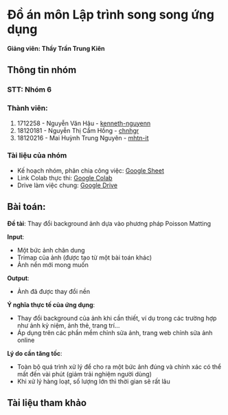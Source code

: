 # Đồ án môn Lập trình song song ứng dụng
**Giảng viên: Thầy Trần Trung Kiên**

## Thông tin nhóm
### STT: Nhóm 6

### Thành viên:
1. 1712258 - Nguyễn Văn Hậu - [kenneth-nguyenn](https://github.com/kenneth-nguyenn)
2. 18120181 - Nguyễn Thị Cẩm Hồng - [chnhgr](https://github.com/chnhgr)
3. 18120216 - Mai Huỳnh Trung Nguyên - [mhtn-it](https://github.com/mhtn-it)

### Tài liệu của nhóm
- Kế hoạch nhóm, phân chia công việc: [Google Sheet](https://docs.google.com/spreadsheets/d/1lNRWbRRnsN0L1bEBLm2tHkauJC2jS9DPZiZfhLQ9Av8/edit?usp=sharing)
- Link Colab thực thi: [Google Colab](https://colab.research.google.com/github/mhtn-it/6_APP_Project/blob/main/Report.ipynb)
- Drive làm việc chung: [Google Drive](https://drive.google.com/drive/folders/1bDjdUTDdbr1EV_9VxSVIOGB60OutJlZi?usp=sharing)

## Bài toán:
**Đề tài**: Thay đổi background ảnh dựa vào phương pháp Poisson Matting

**Input**: 
- Một bức ảnh chân dung
- Trimap của ảnh (được tạo từ một bài toán khác)
- Ảnh nền mới mong muốn

**Output**: 
- Ảnh đã được thay đổi nền

**Ý nghĩa thực tế của ứng dụng**:
- Thay đổi background của ảnh khi cần thiết, ví dụ trong các trường hợp như ảnh kỷ niệm, ảnh thẻ, trang trí...
- Áp dụng trên các phần mềm chỉnh sửa ảnh, trang web chỉnh sửa ảnh online

**Lý do cần tăng tốc**: 
- Toàn bộ quá trình xử lý để cho ra một bức ảnh đúng và chính xác có thể mất đến vài phút (giảm trải nghiệm người dùng)
- Khi xử lý hàng loạt, số lượng lớn thì thời gian sẽ rất lâu

## Tài liệu tham khảo

